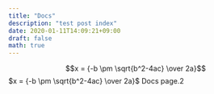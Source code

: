 ```yaml
---
title: "Docs"
description: "test post index"
date: 2020-01-11T14:09:21+09:00
draft: false
math: true
---
```

$$x = {-b \pm \sqrt{b^2-4ac} \over 2a}$$
$x = {-b \pm \sqrt{b^2-4ac} \over 2a}$
Docs page.2
